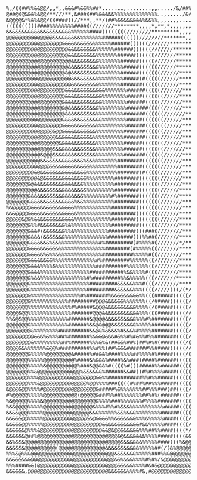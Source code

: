 <pre>
%,/((##%%&&@@/,,*,,&&&#%&&%%##*.......,........,,...../&/##%%&&&&&*            %%&(&&                ..         (//(((#&&&    .........,,,,,,,,,,,,..&%#%#%&%&%&&#.....,,,,*****///////((((((/**#/*....*
@##@(@&&&%&@@/**///**,&###(##%&&&&&%%%%%%%%%%%%%%..,,..../&/(#((((###%%&&&&%&&&&&&&&&@  #@(//(/******/((&%((#, /&%((((#%@@.   .........,,,,,,,,,,,,,,..,@&(##((##%%&&&&&%%##(//////////////**,*&#((/***/
&@@@@&*%&%&@@/((####((//***,,**/(##%&&&&&&&&%&&%%,,,,,,,....... ....,*///(((####%#%%%   *#####(########(#.  .   ,(#          ........,.,,,,,,,,******,,,,,,.(&&&&%%%%&&&%%%%%%##%%%(###%#%#***%&%#((//(/
((((((((((####%%%%%%%%####((///////********,,,,*,**,*,,,,,,,,..........                                                    .  ......,,,,,,,,******************,,,,,,*,,************///////(((((///*///(#
&&&&&&&&&&&&&&&&&&&&&%%%%%%####((((((((////////*********,,,,,,,...........                                                  ........,,,,,,,***********/////////////((((((((############%%%%%%%%%%%%%%&&&
@@@@@@@@@@@@@@@&&&&&&&&&%%%%%%%######((((((////////*******,,,,,,,,........                                                ..........,,,,,,********////////(((((((#(######%%%%%%%%&%&&&&&&&&@&&&&@&@@@@@@
@@@@@@@@@@@@@@@@@@&&&&&&&&&&%%%%%%######((((((///////*******,,,,,,,........                                               .........,,,,,,,*******///////((((((########%%%%%%&&&&&&&&&&&@@@@@@@@@@@@@@@@@
@@@@@@@@@@@@@@@@@@@@&&&&&&&&&%%%%%%######((((((///////*******,,,,,,..........                                             .........,,,,,,,*******//////(((((#######%%%%%%%&&&&&&&&@@@@@@@@@@@@@@@@@@@@@@
@@@@@@@@@@@@@@@@@@@@&&&&&&&&&%%%%%%%######((((((///////******,,,,,,...........                                            .........,,,,,,,******//////((((((######%%%%%%%&&&&&&&&@@@@@@@@@@@@@@@@@@@@@@@
@@@@@@@@@@@@@@@@@@@@@&&&&&&&&&%%%%%%%######(((((///////******,,,,,,,..........                                            ........,,,,,,,******///////((((((#####%%%%%%%&&&&&&&&&&@@@@@@@@@@@@@@@@@@@@@@
@@@@@@@@@@@@@@@@@@@@&&&&&&&&&&%%%%%%%%#####((((((//////******,*,,,,,.........                                             .......,,,,,,,*******///////((((#######%%%%%%%&&&&&&&&@&@@@@@@@@@@@@@@@@@@@@@@
@@@@@@@@@@@@@@@@@@@&@&&&&&&&&&%%%%%%%######(((((((//////******,,,,,,,.........                                          ..........,,,,,,*******//////(((((######%%%%%%%%&&&&&&&&&@@@@@@@@@@@@@@@@@@@@@@@
@@@@@@@@@@@@@@@@@@@@@&&&&&&&&%%%%%%%%%#####(#(((((//////*******,,,,,,.........                                           .........,,,,,,,*****///////(((((######%%%%%%%&&&&&&&&&@@@@@@@@@@@@@@@@@@@@@@@@
@@@@@@@@@@@@@@@@@@@@@&&&&&&&&&%%%%%%%#######((((((//////*******,,,,,,..........                                          ........,,,,,,,******//////((((((######%%%%%%%&&&&&&&&&@@@@@@@@@@@@@@@@@@@@@@@@
@@@@@@@@@@@@@@@@@@@&&&&&&&&&&&&&%%%%%%%######(((((///////******,,,,,,,........                                           .........,,,,,,******//////((((((######%%%%%%%&&&&&&&&&&&@@@@@@@@@@@@@@@@@@@@@@
@@@@@@@@@@@@@@@@@@@&&&&&&&&&&&&%%%%%%%%#####(((((((/////*******,,,,,,..........                                          ........,,,,,,*******///////(((((#####%%%%%%&%&&&&&&&&&@@@@@@@@@@@@@@@@@@@@@@@@
@@@@@@@@@@@@@@@@@@&&&&&&&&&&&&&%%%%%%%%######(((((///////*****,,,,,,,,......                                            ........,,,,,,,,******//////((((((#####%%%%%%%%&&&&&&&&&&&@@@@@@@@@@@@@@@@@@@@@@
@@@@@@@@@@@@@@@@@@&@&&&&&&&&&&%%%%%%%%%#######(((((//////*******,,,,,,........                                           ........,,,,,,*******///////(((((######%%%%%%%%&&&&&&&&&&@@@@@@@@@@@@@@@@@&&@&@
@@@@@@@@@@@@@@@@@@@&&&&&&&&&&%%%%%%%%%#######((((((///////*****,,,,,,,........                                           .......,,,,,,,*******/////(((((((######%%%%%%&%&&&&&&&&&@@&@@@@&&%%%%&&&&@@@@@@
@@@@@@@@@@@@@@@@@@&&&&&&&&&&&&&%%%%%%%%#####(((((((//////*******,,,,,,,........                                         . ......,,,,,,,*******/////((((((#######%%%%%%%&&&&&&&&&&&@&%%%%%%&&@@@@@@@@@@@@
@@@@@@@@@@@@@@@@@@&&&&&&&&&&&%%%%%%%%%%######(((((((/////*******,,,,,,........                                          .........,,,,,,*******//////((((((######%%%%%%%&&&&&&&&&&%%%%%&@@@@@@@@@@@@@@@@@
@@@@@@@@@@@@@@@&@@&&&&&&&&&&&%%%%%%%%%#######((((((//////******,,,,,,,.........                                          ........,,,,,,*******//////((((((######%%%%%%%&&&&&&&&&(#%&@@@@@@@@@@@@@@@@@@@@
@@@@@@@@@@@@@@@@&&&&&&&&&&&&%%%%%%%%%%#######(((((///////*******,,,,,,.........                                         .........,,,,,,*******//////((((((######%%%%%%%%%%&&&&&&/%&&@&@@@@@@@@@@@@@@@@@@
@@@@@@@@@@@@@@@@@&&&&&&&&&&&&%%%%%%%%%######(((((((//////*******,,,,,,,.......                                           ........,,,,,,*******//////(((((((######%%%%%%%%&&&&&&&(&&&&&&@@@@@@@@@@@@@@@@@
@@@@@@@@@@@@@@@&&&&&&&&&&&&&&%%%%%%%%%######(((((((///////******,,,,,,,........                                         . .......,,,,,********//////((((((######%%%%%%%%%&&&&&&&%&&&&&&&&@@@@@@@@@@@@@@@
@@@@@@@@@@@&@@@&&&&&&&&&&&&&&%%%%%%%%%#######((((((//////*******,,,,,,,.......                                          .........,,,,,,*******///////((((((#####%%%%%%%%%&&&&&&&&&&&&&&@@@@@@@@@@@@@@@@@
@@@@@@@@@@@&&&&&&&&&&&&&&%&&%%%%%%%%########(((((((//////*******,,,,,,........                                          .........,,,,,,******////////((((((######%%%%%%%%%%&&&&&&&&&&&&@&@@&@@@@@@@@@@&&
@@@@@@@@@@@@@@&&&&&&&&&&&&&%%%%%%%%%########((((((///////*******,,,,,,........ .                                          .......,,,,,,*******//////((((((#######%%%%%%%%%&&&&&&&&&&&&&&&&&@@@@@@@@@@&&&
@@@@@@@@@&@&&&&&&&&&&&&&&&%%%%%%%%%%#######(#(((((///////******,,,,,,,,.........                                          ......,,,,,,,*******///////((((((######%%%%%%%%%&&&&&&&&&&&&&&&&&&&&@@@@@@@&&&
@@@@@@@@@@&@&&&&&&&&&&&&&&%%%%%%%%%########(((((((///////******,,,,,,,........                 ,..           ...         .......,,,,,,,,******///////((((((#######%%%%%%%%%%&&&&&&&&&&&&&&&&&@@@@@@@&&&&
@@@@@@@&@&&&&&&&&&&&&&&&&%%%%%%%%%%########(((((((///////******,,,,,,,......           ..*(#(%/.#&&&%%*..&#(%.              .....,,,,,,,******///////((((((#######%%%%%%%%%%&&&&&&&&&&&&&&&&&&@@@@@@@&&&
@@@@@@@@@@&&&&&&&&&&&&&&&&%%%%%%%%%########(((((((//////*******,,*,,,,....,*(%%  ,#####%%%&(%@@@@&@@&&&%%&&&#%.((#%,*       .....,,,,,,,*******//////((((((########%%%%%%%%%%&&&&&&&&&&&&&&&&&&&&@&@@@@@
@@@@@@@&&&&&&&&&&&&&&&&&&%%%%%%%%%#%#######(((((((//////********,,,,,,,.,(%&%/*,.,,%&@@%@&%/%&%&@@@@@&(%&%&&&%%&%%&&&#    /*.....,,,,,,,*******//////(((((((########%%%%%%%%%%&&&&&&&&&&&&&&&&&&&@&&&@&@
@@@@@@@&&&&&&&&&&&&&&&%&&%%%%%%%%%%########(((((((///////*******,,,,,,,,(#%&&&&&&%(&&&                       *&@@&&@&(     */....,,,,,,********//////((((((((######%%%%%%%%%%%%&&&&&&&&&&&&&&&&&&&&&&&@@
%&@@@@@@&&&&&&&&&&&&&&%%%%%%%%%%%%########((((((((///////*******,,,,,,*(%&@@@@@%&&(.                            .(&@@&#.     *.,.,,,,,,,******///////((((((((######%%%%%%%%%%%%&&&%&&&&&&&&&&&&&&@&&&&&&
&&&@@@@&&&&&&&&&&&&&&&&%%%%%%%%%%%########(((((((///////********,,,,,(%&@@@@@@@&*.                                 .(&@&/    (%**,,,,,,,******///////((((((((#######%%%%%%%%%%%%&&&&&&&&&&&&&&&&&&&&&&&&
@@@@@&@&%&&&&&&&&&&&&&%%%%%%%%%%%%########((((((((//////********,,,*(&@@@@@@@%,,..                                  ..,#&,   .&&*,,,,,,********///////(((((((########%%%%%%%%%%%&&&&&&&&&&&&&&&&&&&&&&&&
@@@@@@@&%%#&&&&&&&&%&%%%%%%%%%%%%%#########((((((///////*******,*,,%&@@@@@&%#/,,.....                 .       ... ......,(,.*&,&%*,,,,,*******////////(((((((########%%%%%%%%%%%%&&&&&&&&&&&&&&&&&&&&&&&
@@@@@@@&&&#(&&&&&&&%%&%%%%%%%%%%%#########(((###(////////******,,,,@@@@@@&%#/,,**//*****,,,,,**,.   .*(//***//****/**,...*/(,&&&&&*,,,,,******/////////((((((#########%%%%%%%%%%&%&&&&&&&&&&&&&&&&&&&&&&
@@@@@@@&&&&(&&&&&&&%%%%%%%%%%%%%%########(((%%##(///////********,,(&@@@@&%(#&@@@@@@&#(/*,**(((,..   . .(#/*,,***(#&&@@@@&#/(%#&#/&&,,,,,*******///////((((((((########%%%%%%%%%%%%%&&&&&&&&&&&&&&&&&&&&&
@@@@@@@&&&&&&&%&&%%%%%%%%%%%%%#%#########(#%%%%#(///////*/*******/%&@@@%%@@@@@&#*...         /%(@@@@&,(,.        ...*%@@@@@@&#(@@%#*,,,********///////((((((((##&&&&&&&@@@@@@@@@@@@@@@@@@@@@@@@@@@@#@@@@
@@@@@@@&&&&&&&&&&%%%%%%%%%%%%%%%########(#%%%%%((///////*********%&&@&@@@@@@@@@@@@@&&&%%&&#*@@(       .&@#%&&&%&&&@@@@@@@@@@@@@@%&@%*,,********////////((((((((#%%&&&&&&@&&@@@@@@@@@@@@@@@@@@@@@@@@@@@@%
@@@@@@@&&&&&%&%%&%%%%%%%%%%%%%%##########%%%%%#((////////********&@@@@@@@@@@@@@@@@@@@#(@@@*   ,((/*//(/.   /@@#%@@@@@@@@@@@@@@@@@@@@%,,,********//////(((((((((#&&&&&&&@@@@@@@@@@@@@@@@@@@@@@@@@@@@@@@&(
@@@@@@@&&&&&&&&%%%%%%%%%%%%%%#%#########%%%%%%((////////********/@@@@&&@@@@@@@@@&#/,,,...    /#%&%%%%&%#,      .*//#%@@@@@@&&&@%@@@@%,,,*******////////((((((((#&&&&&&&@@@@@@@@@@@@@@@@@@@@@@@@@@@@@@&#(
@@@@@@@&&&&%%%%&%%%%%%%%%%%%%##########%%%%%%%((////////********/@@@@&&&&%(**,...          ,#&@@@&%%&@@@%#.         ..,,*//(#%%%&@@@#,,,*******////////((((((((#&&&&&&&@@@&@@@@@@@@@@&%&&&@%&@@@@@@@&#((
@@@@@@@&&&&%%%%%%%%%%%%%%%%###########%&&%%%%#(((///////********&@@@@&%/,....             .#%@@&%%%%%%@@@%#             ..,,,,/%&@@@@#,,********////////(((((((#&&&&&&&@@@@@@@@@@@@@@@&@&&&@@@@@@@@%##((
@@@@@@@&%&&%%%%%%%%%%%%%%%#%#########%%&%%%%%(((///////********(@@@@&/*((*,..            .,.   ,/(#((*,   ,,       .....,*(###((%@@@@%,*,*******////////(((((((#&&&&&&@@@@@@@@@@@@@@@%&%##&&@@#&@&#*##((
@@@@@@@&%%%%%%%%%%%%%%%%%%%#########&&&&&%%%#(((////////********@@@@&#%&&%%#(,...              .    .               .,*(#%%&&&&&%&@@@@&*********////////(((((((#&&&&&&&@@@@@@@@@@@@@@&&&&&&%@@@@@@%(((#(
@@@@@@@&%%%%%%%%%%%%%%%%%%#########&&&&&&%%%((((/////(((/(*//,*%@@@@&&&&&&&&%%(*.          ,#&&&&&&&&&&&#,.        .,*(%%&&&&&&&&&@@@@@/*******/////////(((((((#&&((&&@@@@@@@@@@@@@@&@@&@@&@@@@@&%%###((
@@@@@@@&%%%%%%%%%%%%%%%%#%#######%&&&&&&&&&%%(((######(((((////(@@@@@&&&&&&&%#(/,.      ./&&@&#((((((//&@&&#,.     ..,/#%&&&&&&@&&@@@@@%********////////(((((((#&&&&&&@@@@@@@@@#@@@@@&&&&&&&@@@&%#######
@@@@@@@&%%%%%%%%%%%%#########@@@&&&&&&%%%%%%%((/#####((((((////(@@@@@&&&&&&%%%%#/,    ,(@#     .,*,,,,    .(@@%,....,,*(#%&&&&&&&&@@@@@%,*******///////((((((((#&&&&&@&@@@@@@@@@@@@@@@&@@&@&@@@&%%%##(#(
@@@@@@@%%%%%%%%%%%%%%#%#####&@@@&&&&&&&&&&%%%%(/(#####(((((/////@@@@@@@@@&%%####/,../(. ..,/#%&&@@@@@&&%#/,.  ./#/,,**(##%%&&@@@@@@@@@@&*/******/////////((((((#&&(%@&&@@@@@@@@%%(@@@@&@@&&&@@&%%#%%####
@@@@&@@%%%%%%%%%%%%%%#######@@@&&&&&&&&&&&&%%%(((#####((((////*/&@@@@@@&&%%##(#(*,...  ..,*(%&&@&&&%&&&%%/,   ...,,,,*(###%%&&@@@@@@@@@(//*******///////(((((((#&&&&&&%%&@#(%&@@@@@@@@&@@@@&&&%%%%%#//%#
%%&@&@@%%%%%%%%%%%%%#######&@@@@&&&&&&&&&&%%%#%#######(((((///..*@@@@@@&&&%###(/,.....,,*/((.           ..**.......,,*//(##%%&&@@@@@@@,///*******///////(((((((#&&&&@&@@@@@@@@@@@@@@@&@@@@@&&%%%%%%#####
@@@@@@@&%%%%%%%%%%%%######%&&@&@@@&&&&&&&&%%%%%#######(((((//,,#@@@@@@@&&%%##((/*********,.   .    ....     ...,,,,,,*((((##%%&&&@@@@&(, //******///////((((((((&%&&@&#(@@(/(#&(%#@@@@@@@@@&%%%%%%%%###%
@@@@@@@@&%%%%%%%%##########&&@&%&&&&%#&&&%#%%%%#######(((((/(%@@@@@@@@@&&&%%####((///**,,,,**,*,,,******,.. . ..**///(#######%&&&@@@@@@&(*/*****////////((((((((&&&&&&@@@@@@@@@@@@@@@@@@@@@%%%%%%%%%%%%%
@@@@@@@@@&&&%&%%%##%#######%&&&@&&&#&%%#%#&%%#%%#######((((/(&, (@@@@@@&&%%%%%%%#(/*,,,*//(##%########(((/**,,,,..,,/#%%%####%&&&@@@@&.,&/******/#####%%%%&&&&&&&&&&&&&@@@@@@@@@@@@@@@@@@@&%%%%%#######&
@@@@@@@@&%%%%%%%%%##%######%%%&%&(##&&%##%(##%#%#(####((((/(/,..*/@@@@@&%%#%%#%%#/****/(#%%&&&&&&&&&&&&&%%#((((((//**(#######%%&@@@@&&#.  .******####%%%%%%&&&&&&&#%(&##@@@@#&@@@@@@@@@@&#%%%%%%#//%/(%&
@@@@&&%%%%%%%&@@%##########%%#%%(##%&&&#######%%#####(((((//*/..,*@@@@@&%##(##%#((///###%&&&&&&&&&&&&&&&&&&&&&&&%&%%#####%%##%&&@@@@@&%.  .******#####%%%%&&&&&&&&#&%@&@@@@@@@@@@@@@@@@@&%%%%&%%##%##%%@
@@@@@@@&%%%%%@@@@@@@@&#####%##&&%####%%%%##%%%%#%#####((((/(///#&@@@@@@&&&%%%%%&&&%&&&&&&@@@@&@&&&&&@&&@&&&&@@@@@@&&&&&&%%%#%%&@@@@@@&#, ,/*****/####%%%%%&&&&&&&&&&&&@@@@@@@@@@@@@@@@@&%%%%%%%%##%%%#%@
@@@@@@@%%%%%@@@@@@@@@@%####&%&&&%####%&%###(####%######(((((////*,,/&@@@&&&&&@@@@@@@@@@@@@@@&&&@@&&&&@&@&&&@@@@@@@@@@@@@@@&&&@@@@@%(//*////******####%%%%%&&&&&&&&&&#((&@@@@@@@@@@@@@@&%%%&&&&&%%%%%%&@@
@@@@@@@%%%%%&@@@@@@@@@@%###&@@&&%#((((%#(((#####%%######((((////*,,,(@@@@@@@@@@@@@@@@@@@@@@@@&&&@@@&@&&&@@&@@@@@@@@@@@@@@@@@@@@@@@/****////*****/(###%%%%%%&&&&&%&&&@@@@@@&&@@#(@@@@@@&%%&&&%&&%#%%%%&@@
@@@@@@@%%&@@@@@@@@@@@@@@%&&&&&&%######&&##((#%#%%%%####(((((////*,,,,%@@@@@@@@@@@@@@@@@@@@@@@@@@&&&&&&&&@&&@@@@@@@@@@@@@@@@@@@@@@#****/////////((####%%%%%&&&&&&&&&&&&&&&@@@@@@@@@@@@&%%%%&%&&%##%%%%@@@
@@@@@@@%%%@@@@@@@@@@@@@@@@@@@&&%%###########%%#%%#####((((((////*,,,,*&@@@@@@@@@@@@@@@@@@@@@@@&@@@@&@@&&&@@@@@@@@@@@@@@@@@@@@@@@&/***//////(((((####%%%%%%&&&&&&&%(&&&&&&@@@@@&@@(%(&%%%&&&&(//%%%%%&@@@
@@@@@@@%%%&@@@@@@@@@@@@@@@%@@%%%%###((((#%##%##%%%#####(((((////*,,,,,#@@@@@@@@@@@@@@@@@@@@@&&&@@@@&@@@@@@@@@@@@@@@@@@@@@@@@@@@&/******/////((((####%%%%%%%&&&&&&&&&&&&&&&@@@@@@@@&&&%&&&&%&&&&%%%%&@@@@
&@@@&@@%%%%#@@@@@@@@@@@@@@@@@&#####%&%%%%%%%##%%%###(##((((/////*,,,,,#@@@@@@@@@@@@@@@@@@@@@@@&@@&@@@@@@@@@@@@@@@@@@@@@@@@@@@@@#******/////(((((#####%%%%%&&&&&&(((@//(##/&@@@@@@&&&((/&(((%(//#%(#&@@@@
#%@@@@@%%%%%@@@@@@@@@@@(@@@@@&###%%##%%%%%%%##%#%(######(((/////*,,,,,%@@@@@@@@@@@@@@@@@@@@@@@&@@@@@@@@@@@@@@@@@@@@@@@@@@@@@@@@#******//////((((####%%%%%%&&&&&&&&&&&&@@@&@@@@@@&&&&&&&&&&&&#&&%#%%&&@&@
%&@@@@@%%%%&@@@@@@@@@@@@@@@@@&%%%%###%%%%%%%#%%%%#######((((////*,,,,*&@@@@@@@@@@@@@@@@@@@@@@@@@@@@@@@@@@@@@@@@@@@@@@@@@@@@@@@@&*******/////(((#####%%%%%%&&&&&&&&&&&&&@@&@@@@@@&&&&&&&&&&&&&&%%%&&@@@@@
%&&@@@@%%%%%@@@@@@@@@@@@@@@@&%%%#%%#%&&&%%%%%%%%%%%#####((((////*,,,,*&@@@@@@@@@@@@@@@@@@@@@@@@@@@@@@@@@@@@@@@@@@@@@@@@@@@@@@@@&/*****/////(((((####%%%%%%&&&&&&&&&&&@@@&@@@@@@&%&&&&&&&&&&&&%&%%&@@@@@@
&&&&@@@%%%%%@@@@@@@@@@@@@@@&&&%%%%%%&&%&&&%%%%%%%%######((((////*,,,,(&@@@@@@@@@@@@@@@@@@@@@@@@@@@@@@@@@@@@@@@@@@@@@@@@@@@@@@@@@%******/////((((####%%%%%%&&&&&&&&&&&@&&&@&&&&&&%%&&&&&&&&&&&@&%&&@@@@@@
&&&&&@@%%%%%@@@@@@@@@@@@@@&&@&&&&%%&&&&&&&%%%&%%%%%####((((/////*,,,*&&@@@@@@@@@@@@@@@@@@@@@@@@@@@@@@@@@@@@@@@@@@@@@@@@@@@@@@@@@@&/****/////((((####%%%%%%&&&&&&&&&&&&&&&&&@&&&&&&&&&&&&&&&&&&&%&@&@@@@@
&&&&&@@%%%%%@@@@@@@@@@@@@@@@@@@&&&&&&&&&&&&#&&%%%%%####((((////***(&@@@@@@@@@@@@@@@@@@@@@@@@@@@@@@@@@@@@@@@@@@@@@@@@@@@@@@@@@@@@@@@@@#**,////(((####%%%%%&%&&&&&&&&&&&&@@@@@&&&&&&@&&&&&&&@@&&&%&&@@%&&@
&&&&&&@%%%&@@@@@@@@@@@@@@@@@@@@&&@&@@&&&&&&%%%##%%####((((*///%&@@@@@@@@@@@@@@@@@@@@@@@@@@@@@@@@@@@@@@@@@@@@@@@@@@@@@@@@@@@@@@@@@@@@@@@&(////(((((###%%%%%&&&&&&&@@@@@@@@@@&&&&&&&@@@&&@@@@@@@@&&@@@@@@@
&&&&&&@##%@@@@@@@@@@@@@@@@@@@@@@@@@@&@&&&&&&&%%%%#####((((&&@@@@@@@@@@@@@@@@@@@@@@@@@@@@@@@@@@@@@@@@@@@@@@@@@@@@@@@@@@@@@@@@@@@@@@@@@@@@&&&///(/(#####%%%%&&&&&&@@@@@@@@@&&&&&&&&&@@@@@@@@@@@@@%@%&&(#%@
&&%&&&@@@@@@@@@@@@@@@@@@@@@@@@@@@@@@@&&&&&&&%%%%%####(((%&@@@@@@@@@@@@@@@@@@@@@@@@@@@@@@@@@@@@@@@@@@@@@@@@@@@@@@@@@@@@@@@@@@@@@@@@@@@@@@@@@&%%/((((###%%%%&&&&%&&@@@@@@@@%&%&&&&&&@&@@@@@@@@@&&@&&&&&&%%
&&&&&&@@@@@@@@@@(@@@@@@@@@@@@@@@&&&&&&&&&&&%%%%%##(/(&%@@@@@@@@@@@@@@@@@@@@@@@@@@@@@@@@@@@@@@@@@@@@@@@@@@@@@@@@@@@@@@@@@@@@@@@@@@@@@@@@@@@@@@@%%(((####%%%%&&&&&&&@@@@@@@@&&&&&&@@@@@@@@@@@@@@@@@@@&@&%%
%%%&@%%&@@@@@@@@@@@@@@@@@@@@@@@@@@@&&&&&&&%%%%%###%%&@@@@@@@@@@@@@@@@@@@@@@@@@@@@@@@@@@@@@@@@@@@@@@@@@@@@@@@@@@@@@@@@@@@@@@@@@@@@@@@@@&@@@@@@@@@%%(((###%%%%&&&&&%%@#&@@@&(&%&%#@@@@@@@%@@@@@@@@@@@@@@&@
&&&&&&&&@@@@@@@@@@@@@@@@@@@@@@@@@@@&&%&&&%%%%#%#%/&@@@@@@@@@@@@@@@@@@@@@@@@@@@@@@@@@@@@@@@@@@@@@@@@@@@@@@@@@@@@@@@@@@@@@@@@@@@@@@@@@@@@,@@@@@@@@@@&&(###(##%%%&&&&&@@@@@&@@@@@@@@@@@@@@@@@@@@@@@@@@@@@@@
%%%####&&(@@@@@@@@@@@@@@@@@@@@@@@@@@&&&&&%%%%#&#&@@@@@@@@@@@@@@@@@@@@@@@@@@@@@@@@@@@@@@@@@@@@@@@@@@@@@@@@@@@@@@@@@@@@@@@@@@@@@@@@@@@@@@/&@@@@@@@@@@@(&####%%%%%&&&&&@@&&&@@@@@@@@@@@@@@@@@@@@@@@@@@@@@@@
&&&&&&,@@@@@@@@@@@@@@@@@@@@@@@@@@&&&&&&%%%%#&,#@@@@@@@@@@@@@@@@@@&,&@@@@@@@@@@@@@@@@@@@@@@@@@@@@@@@@@@@@@@@@@@@@@@@@@@@@@@@@@@@@@@@@@@@%%@@@@@@@@@@@@@(#(###%%%%&&&&&&&&&&@@&@@@@@@@@@@@@@@@@@@@@@@@@@@@
</pre>
